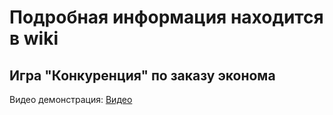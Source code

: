 <h1>Подробная информация находится в wiki</h1>

<h2>Игра "Конкуренция" по заказу эконома</h2>

Видео демонстрация: [Видео](https://www.youtube.com/watch?v=L1rckCTg1oc)
